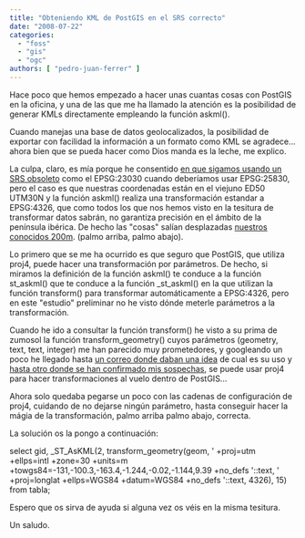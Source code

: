 ```yaml
---
title: "Obteniendo KML de PostGIS en el SRS correcto"
date: "2008-07-22"
categories: 
  - "foss"
  - "gis"
  - "ogc"
authors: [ "pedro-juan-ferrer" ]
---
```


Hace poco que hemos empezado a hacer unas cuantas cosas con PostGIS en la oficina, y una de las que me ha llamado la atención es la posibilidad de generar KMLs directamente empleando la función askml().

Cuando manejas una base de datos geolocalizados, la posibilidad de exportar con facilidad la información a un formato como KML se agradece... ahora bien que se pueda hacer como Dios manda es la leche, me explico.

La culpa, claro, es mía porque he consentido [en que sigamos usando un SRS obsoleto](http://geomaticblog.net/node/112) como el EPSG:23030 cuando deberíamos usar EPSG:25830, pero el caso es que nuestras coordenadas están en el viejuno ED50 UTM30N y la función askml() realiza una transformación estandar a EPSG:4326, que como todos los que nos hemos visto en la tesitura de transformar datos sabrán, no garantiza precisión en el ámbito de la península ibérica. De hecho las "cosas" salían desplazadas [nuestros conocidos 200m](http://geomaticblog.net/gb2/files/images/La%20sexta.jpg). (palmo arriba, palmo abajo).

Lo primero que se me ha ocurrido es que seguro que PostGIS, que utiliza proj4, puede hacer una transformación por parámetros. De hecho, si miramos la definición de la función askml() te conduce a la función st\_askml() que te conduce a la función \_st\_askml() en la que utilizan la función transform() para transformar automáticamente a EPSG:4326, pero en este "estudio" preliminar no he visto dónde meterle parámetros a la transformación.

Cuando he ido a consultar la función transform() he visto a su prima de zumosol la función transform\_geometry() cuyos parámetros (geometry, text, text, integer) me han parecido muy prometedores, y googleando un poco he llegado hasta [un correo donde daban una idea](http://postgis.refractions.net/pipermail/postgis-devel/2005-March/001083.html) de cual es su uso y [hasta otro donde se han confirmado mis sospechas](http://postgis.refractions.net/pipermail/postgis-devel/2005-November/001649.html), se puede usar proj4 para hacer transformaciones al vuelo dentro de PostGIS...

Ahora solo quedaba pegarse un poco con las cadenas de configuración de proj4, cuidando de no dejarse ningún parámetro, hasta conseguir hacer la mágia de la transformación, palmo arriba palmo abajo, correcta.

La solución os la pongo a continuación:

select gid,
       \_ST\_AsKML(2,
                 transform\_geometry(geom,
                                    ' +proj=utm
                                      +ellps=intl
                                      +zone=30
                                      +units=m
                                      +towgs84=-131,-100.3,-163.4,-1.244,-0.02,-1.144,9.39
                                      +no\_defs
                                    '::text,
                                    ' +proj=longlat
                                      +ellps=WGS84
                                      +datum=WGS84
                                      +no\_defs
                                    '::text,
                                    4326),
                 15)
from tabla;

Espero que os sirva de ayuda si alguna vez os véis en la misma tesitura.

Un saludo.
